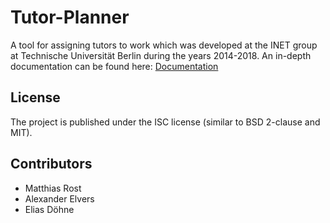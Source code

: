 # Tutor-Planner
A tool for assigning tutors to work which was developed at the INET group at Technische Universität Berlin during the years 2014-2018.
An in-depth documentation can be found here: [Documentation](http://tutor-planner.readthedocs.io/)

## License

The project is published under the ISC license (similar to BSD 2-clause and MIT).

## Contributors

* Matthias Rost
* Alexander Elvers
* Elias Döhne
